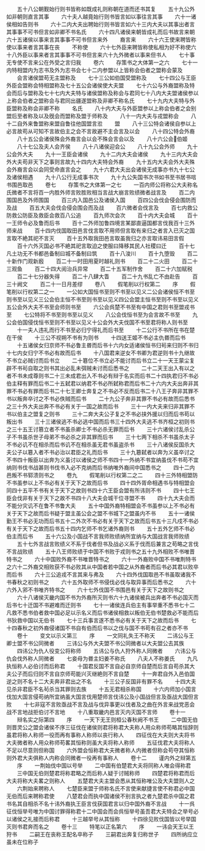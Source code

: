 <!-- { "loadSidebar": true } -->
　　五十八公朝觐始行则书皆称如既成礼则称朝在道而还书其复
　　五十九公外如非朝则直言其事
　　六十夫人越竟始行则书皆言如以事往言其事
　　六十一诸侯相如告则书
　　六十二内大夫出聘始行则书皆言如六十三内大夫以其事出者言其事事不可书但言如非卿不书名氏
　　六十四凡诸侯来朝皆成礼而后书故言来朝六十五诸侯以事来言其事事不可书但言来外
　　裔言来
　　六十六王使来聘皆称使以事来者言其事在丧
　　不称使
　　六十七外臣来聘皆称使私相为好不称使六十八外臣以事来者言其事事不可书但言来六十九外微者以事来但书人
　　七十事无专使不言来公在外受之言归我
　　卷六
　　存策书之大体第一之六
　　七十一内特相盟内为志书及外为志书会七十二内参盟以上皆称会伯者之盟称会蒙及
　　会言诸侯盟苟无主盟称及
　　七十三公如伯国受盟称及
　　七十四公与王臣外臣会盟称会特相盟称及七十五公会诸侯使大夫盟
　　七十六公与外裔盟称及特会而后与盟称及七十七内大夫特与诸侯盟称及称会与君同七十八内大夫盟诸侯参以上称会伯者之盟称会与君同出疆遂盟称及非卿不称名氏
　　七十九内大夫特与外臣盟称及称会非卿不称
　　名氏
　　八十内大夫与外臣盟参以上称会伯者之会别盟后至者称及以及旣会而盟称及盟于师称及
　　八十一内大夫与戎盟称会
　　八十二自外来鲁盟称来盟自鲁往他国盟言涖
　　盟
　　八十三公特会诸侯自参以上必言故苟从可知不言故伯主之会不言故避不主会言及以会
　　八十四公特会外裔
　　八十五公会诸侯殊会外裔言会以会不殊会言会以及
　　八十六公会伯姬
　　八十七公及夫人会齐侯
　　八十八诸侯迎会公
　　八十九公会外师
　　九十公会外大夫
　　九十一王臣会诸侯
　　九十二内大夫会诸侯
　　九十三内大夫会外大夫苟非天下之事则言故九十四内大夫特会外裔
　　九十五内大夫会外大夫殊会外裔言会以会同受命直言会之
　　九十六君大夫出会诸侯无成事亦书九十七公及诸侯相遇
　　九十八公行无成事书次
　　九十九公失国书次书如书至书居书唁书围邑取邑
　　卷七
　　存策书之大体第一之七
　　一百内师公将称公大夫称名氏微者不言将百一内胜外师言败胜败相当言战大崩言败绩微者战言及
　　百二内围国邑及外师围国
　　百三内入国邑公及诸侯入国
　　百四公会伐会侵会围防而及战
　　百五大夫会伐会侵会围会而及战
　　百六微者会伐言及
　　百七内救公防救公防臣及救臣会救百八公追
　　百九师次会次
　　百十内大夫会城
　　百十一王师令必及鲁而后书
　　百十二外师加鲁四境言某鄙直逼国都言伐我百十三外师来战
　　百十四内伐国取田邑言伐言取不用师但言取有来归之者言入已灭之国言取不絶其祀不言灭
　　百十五外取我田邑言取虽我归之亦言取讳易田言假
　　百十六外灭国必书不絶其祀言取迫之使服曰降移其民人社稷曰迁
　　百十七凡土功无不书都邑备制曰城不备制曰筑
　　百十八浚川
　　百十九堕毁
　　百二十新作门观新廏
　　百二十一时田用夏时越礼则书
　　百二十二火田
　　百二十三观鱼
　　百二十四大阅治兵异常
　　百二十五军制作舍
　　百二十六加赋税
　　百二十七分器失得
　　百二十八肆大眚
　　百二十九书乱亡不由赴告
　　百三十阙文
　　百二十一日月差缪
　　卷八
　　假笔削以行权第二
　　序
　　假笔削以行权第二之一
　　一公如大国恒书至则不书至以见义二公会诸侯恒不书至则书至以见义三公会伯主恒不书至则书至以见义四公会盟主恒书至则不书至以见义五公会外大夫不书至会师则书至
　　六公会呉楚不书至有中国之君则书至盟戎书至
　　七公特将不书至则书至以见义
　　八公会伐恒书至为会言故不书至
　　九公会伯国侵伐恒书至则不书至以见义十公会外大夫伐国不书至君将称人则书至
　　十一夫人违礼而行不书至必归宁得礼而后书至
　　十二公行不书所在书在楚在干侯
　　十三公不视朔不书有为则书
　　十四送王姬不书必主仇昬而后书
　　十五诸侯女归京师不书必鲁主昬而后书十六内女适诸侯恒书归茍来归则不书归十七内女归宁不书必有故而后书
　　十八国君来逆女不书卿为君逆则书十九继故不书立必贼讨而后书立
　　二十簒位不书立必不能讨而后书立二十一天王蒙尘复辟不书茍自取之则书其出必乱未弭贼未讨而后悉书之
　　二十二天王出入有以之者不书未成尊则书二十三未成君出入不书必有辩于名实而后书二十四执君归不书必伯主释有罪而后书二十五弑君以纳君不书必所弑称君而后书二十六内大夫出奔非其罪不书必有罪而后书二十七王卿士奔复之不书必不反而后书二十八王子奔非其罪不书以叛奔卒讨之不书必佚贼而后书
　　二十九公子奔非其罪不书必有故而后悉书之三十外大夫出奔不书必有关于一国之故而后书
　　三十一内大夫来归非其罪不书以伯主之盟复之则书
　　三十二奔大夫公子复之不书必挟外援以归而后书苟以叛出书
　　三十三诸侯逃不书必逃中国而后书三十四外大夫逃不书齐桓之初则书之三十五王讨篡立者不书虽杀卿士不书必杀无罪而后书
　　三十六诸侯讨乱杀公子不书虽杀世子母弟不书必杀之非其罪而后书
　　三十七两下相杀不书虽杀太子不书必讥不在相杀而后书讥不在相杀虽无君书虽盗杀书
　　三十八诸侯反国杀大夫公子以簒入者不书必治以君臣之礼而后书
　　三十九簒弑者以奔为义虽卒讨之不书四十叛臣以出奔为义虽讨以诸侯之师不书四十一外纳不书宜纳虽伐不书苟不宜纳则书伐书战甚则书伐书入必不克纳而后书纳唯外裔间中国悉书之
　　四十二内邑叛不书郓溃则书之
　　卷九
　　假笔削以行权第二之二
　　四十三外特相盟防不书虽参以上不书必有关于天下之故而后书
　　四十四外胥命相遇书与特相盟会同四十五平不书有关于天下之故则书四十六王臣会盟有所讳则不书
　　四十七王臣会伐非有关于天下之故不书四十八大夫会城干位寻盟不书
　　四十九大夫会而不能分灾讥不在鲁不书鲁大夫
　　五十中国外裔特相盟会不书虽参以上不书必有关于天下之故而后书疑于盟主虽公会之盟不书城下之盟虽内不书
　　五十一诸侯勤王不书必无功而后书五十二外次不书必有关于天下之故而后书五十三凡戍不书必有关于天下之故而后书五十四内乞师不书乞诸外裔则书
　　五十五外乞师不书必伯主而后书
　　五十六公及小国战不言我师败绩纳所宜纳与大国战言我师败绩
　　五十七外言战言败绩义不系于伐者但书及战必义系于伐而后兼言之苟略之言伐不言战败绩
　　五十八王师败绩于中国不书败于戎则书之五十九外相败不书唯晋特书之
　　六十中国败外裔不书唯晋特书之
　　六十一外裔败中国不书唯荆特书之六十二外裔交相败获不书必败其从中国者若中国之从外裔者而后书必其君以败卒而后书
　　六十三公追戎不言其来与弗及
　　六十四外伐国取邑不书虽取诸我不书春秋之初则书之
　　六十五外取师不书侵伐必伐与取异事而后悉书之
　　六十六外入郛不书唯齐特书之
　　六十七外伐国不书围邑有关于天下之故则书之
　　六十八诸侯灭畿内国不书为外裔所灭则书六十九诸侯被兵出奔者不书必国灭而后书七十迁国不书避难而迁则书
　　七十一诸侯连兵伯主有事举重不悉书七十二凡救不悉书伯者救中国必足以示名义而后书诸侯相救以叛伯无伯书楚救必不能而后书狄救中国以无伯书
　　七十三兵事言遂不悉书必有关于天下之故而后书
　　七十四春秋之初外裔侵诸国不书自有伯而后书以之伐与国不书苟有召之者亦不书
　　卷十
　　变文以示义第三
　　序
　　一文同礼失王不称天
　　二讳公与王卿士盟不书公同微者
　　三讳公与外大夫盟不书公同微者以大夫盟公去其族
　　四讳公为仇人役变公将称师
　　五讳公与仇人狩外称人同微者
　　六讳公与仇会伐外称人同微者
　　七妾母为昬主妇姜不称氏
　　八夫人不称姜氏
　　九凡执恒称人必伯讨而后称君
　　十国君反国不言自必自京师自楚而后言自苟杀其大夫公子而后归则不言自京师苟能兴灭继絶则不言自楚
　　十一奔君自外入邑伯国逆之则不名十二大夫奔非君出之不名
　　十三公子反国非有罪不名
　　十四大夫见杀非君臣不名茍杀当其罪则去族
　　十五无君相杀称国
　　十六内师加小国言伐加大国言侵苟纳所宜纳虽大国言伐用楚师言伐讳公及小国战但言及亟战大国但言败
　　十七非寇不言败亟战不言及战与伐异事更以伐者及之曲在外言来战党恶会战不言地战拒伯讨不言地
　　十八重取畿内邑言灭内灭国不言师
　　卷十一
　　辩名实之际第四
　　序
　　一天下无王则桓公春秋阙不书王
　　二中国无伯则晋灵公之盟会诸侯不序三征伐在诸侯则君将称君大夫称人用众称师苟略其恒辞则虽君将称人称师一役而再有事称人称师以丧行称人
　　四征伐在大夫则大夫将书大夫微者称人用众称师苟畧其恒称则虽大夫将称人称师
　　五征伐君大夫将称人不足以尽意则但称国
　　六外盟会恒称君大夫微者称人内微者但称会苟夺其恒称则外君大夫俱称人内称会同微者一役再有事称人
　　卷十二
　　谨内外之辩第五
　　序
　　一荆始伐中国以号举
　　二中国有伯楚君大夫将同称人唯会得称君
　　三中国无伯则楚君将称君略之而后称人疑于讨贼称师
　　四楚君将称君而后大夫将称大夫畧之则称人
　　五楚君大夫主盟会悉从其恒称唯公及大夫盟则人之
　　六荆始来聘称人
　　七楚臣来盟于师称名氏不言使来献捷言使不称君必中国无伯而后来聘称君使
　　八楚君会而执中国诸侯不别言执之者九楚君杀中国之君书名其自相杀不名十讳外裔执王臣言伐获国君言以归中国外裔不言战
　　十一呉征伐恒举号唯为中国讨罪得称君十二中国会而会呉恒举号虽吾君大夫特会之举号必以诸侯之礼接而后称君
　　十三越举号从其恒称
　　十四徐见败伐国皆以号举国灭则书君奔而名之
　　卷十三
　　特笔以正名第六
　　序
　　一讳会天王以王狩书
　　二嗣王在丧称王配名卒称子
　　三嗣君出奔复归称世子
　　四所纳应立虽未在位称子
